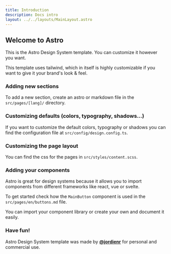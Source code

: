 ```yaml
---
title: Introduction
description: Docs intro
layout: ../../layouts/MainLayout.astro
---
```


## Welcome to Astro

This is the Astro Design System template. You can customize it however you want.

This template uses tailwind, which in itself is highly customizable if you want to give it your brand's look & feel.

### Adding new sections

To add a new section, create an astro or markdown file in the `src/pages/[lang]/` directory.

### Customizing defaults (colors, typography, shadows...)

If you want to customize the default colors, typography or shadows you can find the configuration file at `src/config/design.config.ts`.

### Customizing the page layout

You can find the css for the pages in `src/styles/content.scss`.

### Adding your components

Astro is great for design systems because it allows you to import components from different frameworks like react, vue or svelte.

To get started check how the `MainButton` component is used in the `src/pages/en/buttons.md` file.

You can import your component library or create your own and document it easily.

### Have fun!

Astro Design System template was made by **[@jordienr](https://twitter.com/jordienr)** for personal and commercial use.
